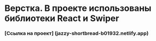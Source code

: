 # Верстка. В проекте использованы библиотеки React и Swiper
### [Ссылка на проект] (jazzy-shortbread-b01932.netlify.app)
